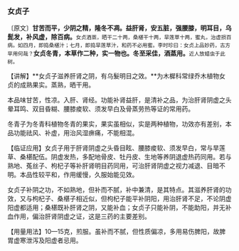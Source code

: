 ### 女贞子

〔原文〕**甘苦而平，少阴之精，隆冬不凋。益肝肾，安五脏，强腰膝，明耳目，乌髭发，补风虚，除百病。**<small>女贞酒蒸，晒干二十两，桑椹干十两，旱莲草十两，蜜丸，治虚损百病。如四月，即捣桑椹汁；七月，即捣旱莲草汁，和药不必用蜜。李时珍曰：女贞上品妙药，古方罕用何哉？</small>**女贞冬青，本草作二种，实一物也。冬至采佳，酒蒸用。**<small>近人放蜡虫于此树。</small>

【讲解】**女贞子滋养肝肾之阴，有乌髮明目之效。**为木樨科常绿乔木植物女贞的成熟果实。蒸熟，晒干用。

本品味甘苦，性凉。入肝、肾经。功能补肾益肝，是清补之品，为治肝肾阴虚之头晕耳鸣、双目昏糊、腰膝痠软、须发早白及骨蒸劳热等证的常用药。

冬青子为冬青科植物冬青的果实，果实虽相似，实是两种植物，功效亦有差别，本品功能祛风、补虚，用治风湿痹痛，不能相混。

【临证应用】女贞子用于肝肾阴虚之头昏目眩、腰膝痠软、须发早白，常与旱莲草、桑椹配伍。阴虚发热，多配地骨皮、牡丹皮、生地等养阴退虚热药同用。若与熟地、菟丝子、枸杞子等补肝肾明目药同用，可治肝肾阴虚之视力减退、目暗不明。本品性较平和，作用缓慢，久服始能见效。

女贞子补阴之功，不如熟地，但补而不腻，补中兼清，是其特点。其滋养肝肾的功效，又与枸杞子、桑椹子相近似，但枸杞子能平补阴阳，用治肝肾不足，不论阴虚阳虚都适用；桑椹既补肝肾之阴，又能补血；女贞子只能补阴，不能助阳，并无补血作用，偏治肝肾阴虚之证，这是三药的主要差别。

【用量用法】10—15克，煎服。虽补而不腻，但性质偏凉，多用易伤脾阳，故脾胃虚寒泄泻及阳虚者忌用。